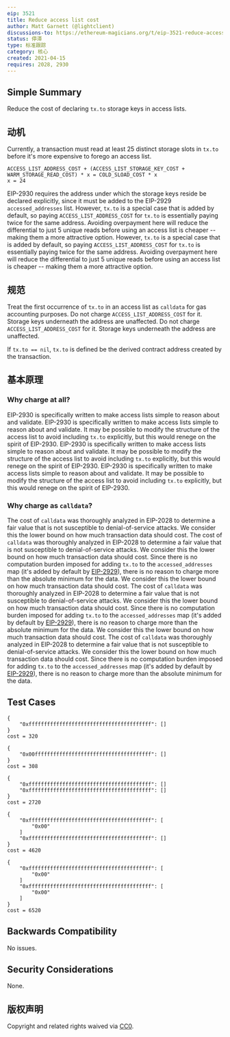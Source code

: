 ```yaml
---
eip: 3521
title: Reduce access list cost
author: Matt Garnett (@lightclient)
discussions-to: https://ethereum-magicians.org/t/eip-3521-reduce-access-list-cost/6072
status: 停滞
type: 标准跟踪
category: 核心
created: 2021-04-15
requires: 2028, 2930
---
```


## Simple Summary

Reduce the cost of declaring `tx.to` storage keys in access lists.

## 动机

Currently, a transaction must read at least 25 distinct storage slots in `tx.to` before it's more expensive to forego an access list.

```
ACCESS_LIST_ADDRESS_COST + (ACCESS_LIST_STORAGE_KEY_COST + WARM_STORAGE_READ_COST) * x = COLD_SLOAD_COST * x
x = 24
```

EIP-2930 requires the address under which the storage keys reside be declared explicitly, since it must be added to the EIP-2929 `accessed_addresses` list. However, `tx.to` is a special case that is added by default, so paying `ACCESS_LIST_ADDRESS_COST` for `tx.to` is essentially paying twice for the same address. Avoiding overpayment here will reduce the differential to just 5 unique reads before using an access list is cheaper -- making them a more attractive option. However, `tx.to` is a special case that is added by default, so paying `ACCESS_LIST_ADDRESS_COST` for `tx.to` is essentially paying twice for the same address. Avoiding overpayment here will reduce the differential to just 5 unique reads before using an access list is cheaper -- making them a more attractive option.

## 规范

Treat the first occurrence of `tx.to` in an access list as `calldata` for gas accounting purposes. Do not charge `ACCESS_LIST_ADDRESS_COST` for it. Storage keys underneath the address are unaffected. Do not charge `ACCESS_LIST_ADDRESS_COST` for it. Storage keys underneath the address are unaffected.

If `tx.to == nil`, `tx.to` is defined be the derived contract address created by the transaction.

## 基本原理

### Why charge at all?

EIP-2930 is specifically written to make access lists simple to reason about and validate. EIP-2930 is specifically written to make access lists simple to reason about and validate. It may be possible to modify the structure of the access list to avoid including `tx.to` explicitly, but this would renege on the spirit of EIP-2930. EIP-2930 is specifically written to make access lists simple to reason about and validate. It may be possible to modify the structure of the access list to avoid including `tx.to` explicitly, but this would renege on the spirit of EIP-2930. EIP-2930 is specifically written to make access lists simple to reason about and validate. It may be possible to modify the structure of the access list to avoid including `tx.to` explicitly, but this would renege on the spirit of EIP-2930.

### Why charge as `calldata`?

The cost of `calldata` was  thoroughly analyzed in EIP-2028 to determine a fair value that is not susceptible to denial-of-service attacks. We consider this the lower bound on how much transaction data should cost. The cost of `calldata` was  thoroughly analyzed in EIP-2028 to determine a fair value that is not susceptible to denial-of-service attacks. We consider this the lower bound on how much transaction data should cost. Since there is no computation burden imposed for adding `tx.to` to the `accessed_addresses` map (it's added by default by [EIP-2929](./eip-2929.md)), there is no reason to charge more than the absolute minimum for the data. We consider this the lower bound on how much transaction data should cost. The cost of `calldata` was  thoroughly analyzed in EIP-2028 to determine a fair value that is not susceptible to denial-of-service attacks. We consider this the lower bound on how much transaction data should cost. Since there is no computation burden imposed for adding `tx.to` to the `accessed_addresses` map (it's added by default by [EIP-2929](./eip-2929.md)), there is no reason to charge more than the absolute minimum for the data. We consider this the lower bound on how much transaction data should cost. The cost of `calldata` was  thoroughly analyzed in EIP-2028 to determine a fair value that is not susceptible to denial-of-service attacks. We consider this the lower bound on how much transaction data should cost. Since there is no computation burden imposed for adding `tx.to` to the `accessed_addresses` map (it's added by default by [EIP-2929](./eip-2929.md)), there is no reason to charge more than the absolute minimum for the data.

## Test Cases
```
{
    "0xffffffffffffffffffffffffffffffffffffffff": []
}
cost = 320

{
    "0x00ffffffffffffffffffffffffffffffffffffff": []
}
cost = 308

{
    "0xffffffffffffffffffffffffffffffffffffffff": []
    "0xffffffffffffffffffffffffffffffffffffffff": []
}
cost = 2720

{
    "0xffffffffffffffffffffffffffffffffffffffff": [
        "0x00"
    ]
    "0xffffffffffffffffffffffffffffffffffffffff": []
}
cost = 4620

{
    "0xffffffffffffffffffffffffffffffffffffffff": [
        "0x00"
    ]
    "0xffffffffffffffffffffffffffffffffffffffff": [
        "0x00"
    ]
}
cost = 6520
```

## Backwards Compatibility
No issues.

## Security Considerations
None.

## 版权声明
Copyright and related rights waived via [CC0](../LICENSE.md).
